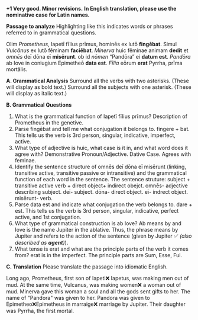 **+1 Very good. Minor revisions.**
**In English translation, please use the nominative case for Latin names.**


**Passage to analyze**
Highlighting like this indicates words or phrases referred to in grammatical questions.

Olim *Prometheus*, Iapetī fīlius prīmus, hominēs ex lutō **fingēbat**. Simul *Vulcānus* ex lutō fēminam **faciēbat**. *Minerva* huic fēminae animam **dedit** et *omnēs* deī dōna eī **misērunt**. ob id *nōmen* “Pandōra” ei **datum est**. *Pandōra* ab Iove in coniugium Epimetheō **data est**. *Fīlia* eōrum **erat** Pyrrha, prīma mortālis.

**A. Grammatical Analysis**
Surround all the verbs with two asterisks. (These will display as bold text.) Surround all the subjects with one asterisk. (These will display as italic text.)


**B. Grammatical Questions**
1. What is the grammatical function of Iapetī fīlius prīmus? Description of Prometheus in the genetive.
2. Parse fingēbat and tell me what conjugation it belongs to. fingere + bat. This tells us the verb is 3rd person, singular, indicative, imperfect, active.
3. What type of adjective is huic, what case is it in, and what word does it agree with? Demonstrative Pronoun/Adjective. Dative Case. Agrees with feminae. 
4. Identify the sentence structure of omnēs deī dōna eī misērunt (linking, transitive active, transitive passive or intransitive) and the grammatical function of each word in the sentence. The sentence struture: subject + transitive active verb + direct object+ indirect obejct. 
omnēs- adjective describing subject.
deī- subject.
dōna- direct object.
eī- indrect object. 
misērunt- verb.
5. Parse data est and indicate what conjugation the verb belongs to. dare + est. This tells us the verb is 3rd person, singular, indicative, perfect active, and 1st conjugation. 
6. What type of grammatical construction is ab Iove? Ab means by and Iove is the name Jupiter in the ablative. Thus, the phrase means by Jupiter and refers to the action of the sentence (given by Jupiter ✅ *(also described as **agent**)*). 
7. What tense is erat and what are the principle parts of the verb it comes from? erat is in the imperfect. The principle parts are Sum, Esse, Fui. 


**C. Translation**
Please translate the passage into idiomatic English.

Long ago, Prometheus, first son of Iapeti❌ Iapetus, was making men out of mud. At the same time, Vulcanus, was making women❌ a woman out of mud. Minerva gave this woman a soul and all the gods sent gifts to her. The name of "Pandora" was given to her. Pandora was given to Epimetheo❌Epimetheus in marraige❌ marriage by Jupiter. Their daughter was Pyrrha, the first mortal. 
